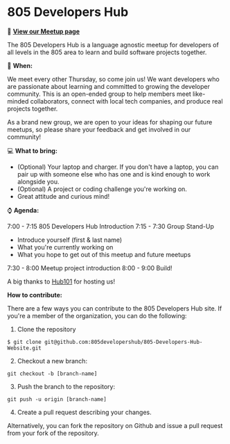 # 805 Developers Hub

🔗 **[View our Meetup page](https://www.meetup.com/LearnToCodeLA/events/235361705/)**

The 805 Developers Hub is a language agnostic meetup for developers of all levels in the 805 area to learn and build software projects together.

📆 **When:**

We meet every other Thursday, so come join us! We want developers who are passionate about learning and committed to growing the developer community. This is an open-ended group to help members meet like-minded collaborators, connect with local tech companies, and produce real projects together.

As a brand new group, we are open to your ideas for shaping our future meetups, so please share your feedback and get involved in our community!

💻 **What to bring:**

* (Optional) Your laptop and charger. If you don't have a laptop, you can pair up with someone else who has one and is kind enough to work alongside you.
* (Optional) A project or coding challenge you're working on.
* Great attitude and curious mind!

⌚ ️**Agenda:**

7:00 - 7:15   805 Developers Hub Introduction
7:15 - 7:30   Group Stand-Up

* Introduce yourself (first & last name)
* What you're currently working on
* What you hope to get out of this meetup and future meetups

7:30 - 8:00   Meetup project introduction
8:00 - 9:00  Build!

A big thanks to [Hub101](http://www.hub101.la) for hosting us!

**How to contribute:**

There are a few ways you can contribute to the 805 Developers Hub site. If you're a member of the organization, you can do the following:

1. Clone the repository

```
$ git clone git@github.com:805developershub/805-Developers-Hub-Website.git
```

2. Checkout a new branch:

```
git checkout -b [branch-name]
```

3. Push the branch to the repository:

```
git push -u origin [branch-name]
```

4. Create a pull request describing your changes.

Alternatively, you can fork the repository on Github and issue a pull request from your fork of the repository.